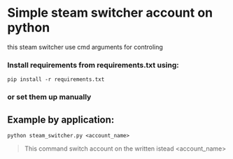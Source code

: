 # Simple steam switcher account on python
this steam switcher use cmd arguments for controling

### Install requirements from requirements.txt using:
``` 
pip install -r requirements.txt 
```
### or set them up manually

## Example by application:
``` python steam_switcher.py <account_name> ```
>This command switch account on the written istead <account_name>
